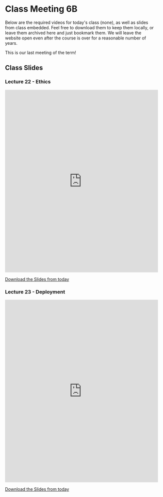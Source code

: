# Class Meeting 6B

Below are the required videos for today's class (none), as well as slides from class embedded.
Feel free to download them to keep them locally, or leave them archived here and just bookmark them.
We will leave the website open even after the course is over for a reasonable number of years.

This is our last meeting of the term!

<!--
## Pre-lecture 18 Videos

Below are the assigned videos for Lecture 18.
 
```{dropdown} 1.  Model Interpretation Motivation
    :class-container: sd-shadow-lg
    :color: primary
    :open:

<div class="container youtube">
<iframe class="responsive-iframe" src="https://www.youtube.com/embed/xfICsGL7DXE?si=oF5pSoQ8lngfW1Xn" frameborder="0" allow="accelerometer; autoplay="0"; gyroscope; picture-in-picture; fullscreen" allowfullscreen></iframe>
</div>
```

```{dropdown} 2. Feature Importances Non-Linear Models
    :class-container: sd-shadow-lg
    :color: primary
    :open:

<div class="container youtube">
<iframe class="responsive-iframe" src="https://www.youtube.com/embed/tiSN18OmZOo?si=JED_dJ13nn_CBiES" frameborder="0" allow="accelerometer; autoplay="0"; gyroscope; picture-in-picture; fullscreen" allowfullscreen></iframe>
</div>
```
-->

## Class Slides

### Lecture 22 - Ethics

<div>
<iframe src="https://github.com/UBC-CS/cpsc330-2025S1/blob/main/files/Lec22.pdf" width="100%" height="600px" frameBorder="0"> </iframe>
</div>

[Download the Slides from today](../../files/Lec22.pdf)

### Lecture 23 - Deployment

<div>
<iframe src="https://firasm.github.io/cpsc330-slides/slides-24.html" width="100%" height="600px" frameBorder="0"> </iframe>
</div>

[Download the Slides from today](../../files/Lec24.pdf)